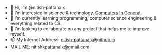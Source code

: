 - 👋 Hi, I’m @nitish-pattanaik
- 👀 I’m interested in science & technology. [Computers In General](https://en.wikipedia.org/wiki/Computer).
- 🌱 I’m currently learning programming, computer science engineering & everything related to CS.
- 💞️ I’m looking to collaborate on any project that helps me to improve myself.
- 📫 My Internet Address: [nitish-pattanaik@github.io](https://nitish-pattanaik@github.io/)
- MAIL ME: nitishkpattanaik@gmail.com

<!---
nitish-pattanaik/nitish-pattanaik is a ✨ special ✨ repository because its `README.md` (this file) appears on your GitHub profile.
You can click the Preview link to take a look at your changes.
--->
